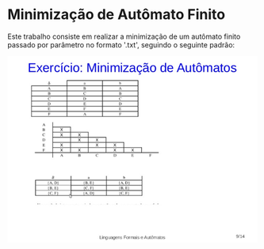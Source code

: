 # Minimização de Autômato Finito
Este trabalho consiste em realizar a minimização de um autômato finito passado por parâmetro no formato '.txt', seguindo o seguinte padrão:


![minimizacao](/img/proxy.duckduckgo.com.jpeg)
